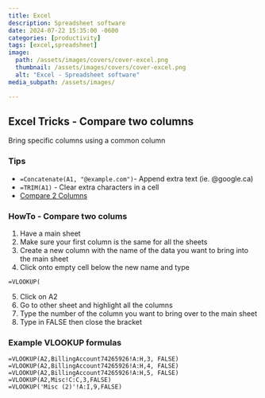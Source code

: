 ```yaml
---
title: Excel
description: Spreadsheet software
date: 2024-07-22 15:35:00 -0600
categories: [productivity]
tags: [excel,spreadsheet]
image:
  path: /assets/images/covers/cover-excel.png
  thumbnail: /assets/images/covers/cover-excel.png
  alt: "Excel - Spreadsheet software"
media_subpath: /assets/images/

---
```


## Excel Tricks - Compare two columns

Bring specific columns using a common column

### Tips

- `=Concatenate(A1, "@example.com")`- Append extra text (ie. @google.ca)
- `=TRIM(A1)` - Clear extra characters in a cell
- [Compare 2 Columns](https://www.techjunkie.com/compare-2-columns-excel/)

### HowTo - Compare two colums

1. Have a main sheet
2. Make sure your first column is the same for all the sheets
3. Create a new column with the name of the data you want to bring into the main sheet
4. Click onto empty cell below the new name and type

```excel
=VLOOKUP(
```

5. Click on A2
6. Go to other sheet and highlight all the columns
7. Type the number of the column you want to bring over to the main sheet
8. Type in FALSE then close the bracket

### Example VLOOKUP formulas

```excel
=VLOOKUP(A2,BillingAccount74265926!A:H,3, FALSE)
=VLOOKUP(A2,BillingAccount74265926!A:H,4, FALSE)
=VLOOKUP(A2,BillingAccount74265926!A:H,5, FALSE)
=VLOOKUP(A2,Misc!C:C,3,FALSE)
=VLOOKUP('Misc (2)'!A:I,9,FALSE)
```
